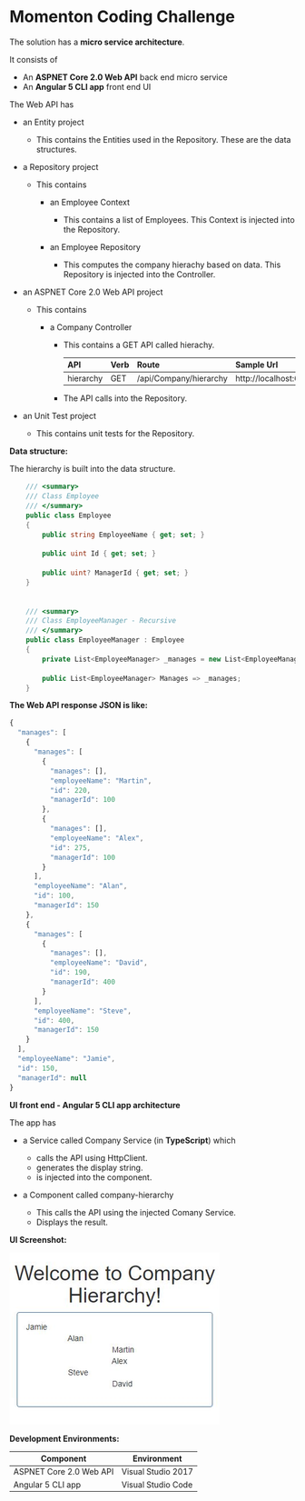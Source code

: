 # Momenton Coding Challenge

The solution has a **micro service architecture**.

It consists of

*   An **ASPNET Core 2.0 Web API** back end micro service
*   An **Angular 5 CLI app** front end UI

The Web API has

*   an Entity project
    *   This contains the Entities used in the Repository. These are the data structures.

*   a Repository project
    *   This contains

        *   an Employee Context
            *   This contains a list of Employees. This Context is injected into the Repository.

        *   an Employee Repository
            *   This computes the company hierachy based on data. This Repository is injected into the Controller.

* an ASPNET Core 2.0 Web API project
    *   This contains
        
        *   a Company Controller
            *   This contains a GET API called hierachy.

                | API | Verb | Route | Sample Url |
                | ---------- | -------- | --------- | ----------- |
                | hierarchy | GET | /api/Company/hierarchy | http://localhost:64800/api/Company/hierarchy |

            *   The API calls into the Repository.                

*   an Unit Test project
    *   This contains unit tests for the Repository.  

**Data structure:**

The hierarchy is built into the data structure.

```cs
    /// <summary>
    /// Class Employee
    /// </summary>
    public class Employee
    {        
        public string EmployeeName { get; set; }

        public uint Id { get; set; }

        public uint? ManagerId { get; set; }        
    }


    /// <summary>
    /// Class EmployeeManager - Recursive
    /// </summary>
    public class EmployeeManager : Employee
    {
        private List<EmployeeManager> _manages = new List<EmployeeManager>();

        public List<EmployeeManager> Manages => _manages;        
    }
```

**The Web API response JSON is like:**

```javascript
{
  "manages": [
    {
      "manages": [
        {
          "manages": [],
          "employeeName": "Martin",
          "id": 220,
          "managerId": 100
        },
        {
          "manages": [],
          "employeeName": "Alex",
          "id": 275,
          "managerId": 100
        }
      ],
      "employeeName": "Alan",
      "id": 100,
      "managerId": 150
    },
    {
      "manages": [
        {
          "manages": [],
          "employeeName": "David",
          "id": 190,
          "managerId": 400
        }
      ],
      "employeeName": "Steve",
      "id": 400,
      "managerId": 150
    }
  ],
  "employeeName": "Jamie",
  "id": 150,
  "managerId": null
}
```

**UI front end - Angular 5 CLI app architecture**

The app has

*   a Service called Company Service (in **TypeScript**) which
    
    *   calls the API using HttpClient.
    *   generates the display string.
    *   is injected into the component.

*   a Component called company-hierarchy

    *   This calls the API using the injected Comany Service.
    *   Displays the result.  


**UI Screenshot:**

![Screenshot](https://github.com/VeritasSoftware/MomentonCodingChallenge/blob/master/momenton.web/Screenshot.JPG)


**Development Environments:**

| Component | Environment |
| ------- | ------ |
| ASPNET Core 2.0 Web API | Visual Studio 2017 |
| Angular 5 CLI app | Visual Studio Code |